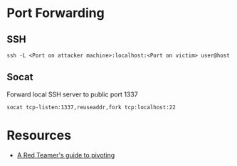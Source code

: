 # Port Forwarding

## SSH

```
ssh -L <Port on attacker machine>:localhost:<Port on victim> user@host
```

## Socat

Forward local SSH server to public port 1337
```
socat tcp-listen:1337,reuseaddr,fork tcp:localhost:22
```

# Resources

- [A Red Teamer's guide to pivoting](https://artkond.com/2017/03/23/pivoting-guide/)
